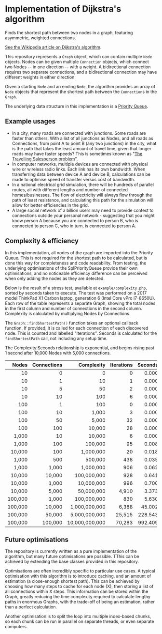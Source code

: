 Implementation of Dijkstra's algorithm
======================================

Finds the shortest path between two nodes in a graph, featuring asymmetric, weighted connections.

[See the Wikipedia article on Dijkstra's algorithm][wiki-dijkstra].

This repository represents a `Graph` object, which can contain multiple `Node` objects. Nodes can be given multiple `Connection` objects, which connect two Nodes -- in one direction -- with a weight. A bidirectional connection requires two separate connections, and a bidirectional connection may have different weights in either direction.

Given a starting `Node` and an ending `Node`, the algorithm provides an array of `Node` objects that represent the shortest path between the `Connection`s in the `Graph`.

The underlying data structure in this implementation is a [Priority Queue][php-priority-queue].

Example usages
--------------

* In a city, many roads are connected with junctions. Some roads are faster than others. With a list of all junctions as Nodes, and all roads as Connections, from point A to point B (any two junctions) in the city, what is the path that takes the least amount of travel time, given that longer roads may have faster speeds? This is sometimes known as "[The Travelling Salesperson problem][wiki-travelling-salesperson]".
* In computer networks, multiple devices are connected with physical wire or wireless radio links. Each link has its own bandwidth. When transferring data between device A and device B, calculations can be made to optimise speed of transfer versus cost of bandwidth. 
* In a national electrical grid simulation, there will be hundreds of parallel routes, all with different lengths and number of connected homes/businesses. The flow of electricity will always flow through the path of least resistance, and calculating this path for the simulation will allow for better efficiencies in the grid.
* A large social network of a billion users may need to provide context to connections outside your personal network - suggesting that you might know person A because you are connected to person B, who is connected to person C, who in turn, is connected to person A.

Complexity & efficiency
-----------------------

In this implementation, all nodes of the graph are imported into the Priority Queue. This is not required for the shortest path to be calculated, but is done this way for completeness and code readability. From testing, the underlying optimisations of the SplPriorityQueue provide their own optimisations, and no noticeable efficiency difference can be perceived when only adding the nodes as they are detected.

Below is the result of a stress test, available at `example/complexity.php`, sorted by seconds taken to execute. The test was performed on a 2017 model ThinkPad X1 Carbon laptop, generation 6 (Intel Core vPro i7-8650U). Each row of the table represents a separate Graph, showing the total nodes in the first column and number of connections in the second column. Complexity is calculated by multiplying Nodes by Connections.

The `Graph::findShortestPath()` function takes an optional callback function. If provided, it is called for each connection of each discovered node. This is counted and labelled "Iterations". Seconds is calculated for the `findShortestPath` call, not including any setup time.

The Complexity:Seconds relationship is exponential, and begins rising past 1 second after 10,000 Nodes with 5,000 connections. 

|   Nodes | Connections |     Complexity | Iterations |  Seconds |
|--------:|------------:|---------------:|-----------:|---------:|
|      10 |           0 |              0 |          0 |    0.000 |
|      10 |           1 |             10 |          1 |    0.000 |
|      10 |           5 |             50 |          2 |    0.000 |
|      10 |          10 |            100 |          6 |    0.000 |
|     100 |           1 |            100 |          0 |    0.000 |
|     100 |          10 |          1,000 |          3 |    0.000 |
|     100 |          50 |          5,000 |         32 |    0.000 |
|     100 |         100 |         10,000 |         28 |    0.000 |
|   1,000 |          10 |         10,000 |          6 |    0.000 |
|   1,000 |         100 |        100,000 |         95 |    0.008 |
|  10,000 |         100 |      1,000,000 |         20 |    0.018 |
|   1,000 |         500 |        500,000 |        438 |    0.035 |
|   1,000 |       1,000 |      1,000,000 |        906 |    0.062 |
|  10,000 |      10,000 |    100,000,000 |        928 |    0.641 |
|  10,000 |       1,000 |     10,000,000 |        996 |    0.700 |
|  10,000 |       5,000 |     50,000,000 |      4,910 |    3.373 |
| 100,000 |       1,000 |    100,000,000 |        830 |    5.630 |
| 100,000 |      10,000 |  1,000,000,000 |      6,388 |   45.002 |
| 100,000 |      50,000 |  5,000,000,000 |     25,515 |  228.543 |
| 100,000 |     100,000 | 10,000,000,000 |     70,283 |  992.409 |

Future optimisations
--------------------

The repository is currently written as a pure implementation of the algorithm, but many future optimisations are possible. TThis can be achieved by extending the base classes provided in this repository.

Optimisations are often incredibly specific to particular use cases. A typical optimisation with this algorithm is to introduce caching, and an amount of estimation (a close-enough shortest path). This can be achieved by choosing how many steps to cache for each node (X), then storing a list of all connections within X steps. This information can be stored within the Graph, greatly reducing the time complexity required to calculate lengthy paths in enormous Graphs, with the trade-off of being an estimation, rather than a perfect calculation.

Another optimisation is to split the loop into multiple index-based chunks, so each chunk can be run in parallel on separate threads, or even separate computers.

[wiki-dijkstra]: https://en.wikipedia.org/wiki/Dijkstra%27s_algorithm
[php-priority-queue]: https://www.php.net/manual/en/class.splpriorityqueue.php
[wiki-travelling-salesperson]: https://en.wikipedia.org/wiki/Travelling_salesperson_problem
